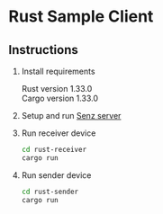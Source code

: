 # Rust Sample Client

## Instructions

1.  Install requirements

    Rust version 1.33.0 <br> 
    Cargo version 1.33.0
    

2.  Setup and run [Senz server](../../senz-server/README.md)

3.  Run receiver device
    ```sh
    cd rust-receiver
    cargo run
    ```
4.  Run sender device
    ```sh
    cd rust-sender
    cargo run
    ```
